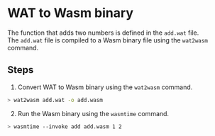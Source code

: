 # WAT to Wasm binary

The function that adds two numbers is defined in the `add.wat` file. <br>
The `add.wat` file is compiled to a Wasm binary file using the `wat2wasm` command.

## Steps

1. Convert WAT to Wasm binary using the `wat2wasm` command.

```bash
> wat2wasm add.wat -o add.wasm
```

2. Run the Wasm binary using the `wasmtime` command.

```bash
> wasmtime --invoke add add.wasm 1 2
```
